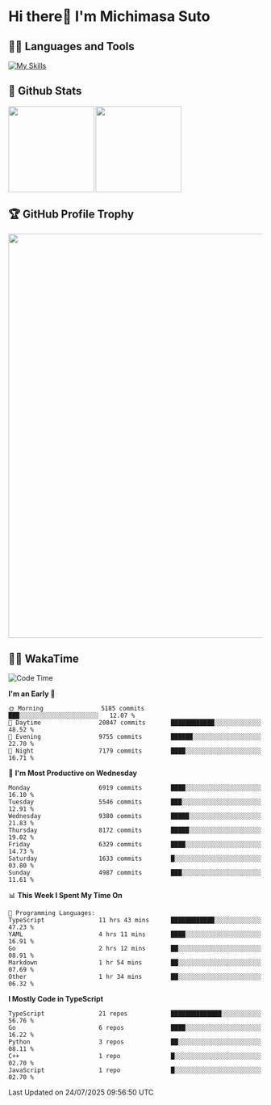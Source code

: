 # Hi there👋 I'm Michimasa Suto

## 🧑‍💻 Languages and Tools
[![My Skills](https://skillicons.dev/icons?i=ts,nextjs,react,go,python,aws,terraform)](https://skillicons.dev)

<!--
**Suto-Michimasa/Suto-Michimasa** is a ✨ _special_ ✨ repository because its `README.md` (this file) appears on your GitHub profile.

Here are some ideas to get you started:

- 🔭 I’m currently working on ...
- 🌱 I’m currently learning ...
- 👯 I’m looking to collaborate on ...
- 🤔 I’m looking for help with ...
- 💬 Ask me about ...
- 📫 How to reach me: ...
- 😄 Pronouns: ...
- ⚡ Fun fact: ...
-->

## 💎 Github Stats

<div>
  <img height="170" align="left" src="https://github-readme-stats-psi-three-31.vercel.app/api?username=Suto-michimasa&count_private=true&show_icons=true&theme=dark" />
  <img height="170" src="https://github-readme-stats-psi-three-31.vercel.app/api/top-langs/?username=Suto-michimasa&langs_count=8&layout=compact&theme=dark" />
</div>

## 🏆 GitHub Profile Trophy

<img width="800" src="https://github-profile-trophy.vercel.app/?username=Suto-michimasa&theme=onedark&no-frame=true"/>


## 🧑‍💻 WakaTime
<!--START_SECTION:waka-->
![Code Time](http://img.shields.io/badge/Code%20Time-1%2C138%20hrs%2053%20mins-blue)

**I'm an Early 🐤** 

```text
🌞 Morning                5185 commits        ███░░░░░░░░░░░░░░░░░░░░░░   12.07 % 
🌆 Daytime                20847 commits       ████████████░░░░░░░░░░░░░   48.52 % 
🌃 Evening                9755 commits        ██████░░░░░░░░░░░░░░░░░░░   22.70 % 
🌙 Night                  7179 commits        ████░░░░░░░░░░░░░░░░░░░░░   16.71 % 
```
📅 **I'm Most Productive on Wednesday** 

```text
Monday                   6919 commits        ████░░░░░░░░░░░░░░░░░░░░░   16.10 % 
Tuesday                  5546 commits        ███░░░░░░░░░░░░░░░░░░░░░░   12.91 % 
Wednesday                9380 commits        █████░░░░░░░░░░░░░░░░░░░░   21.83 % 
Thursday                 8172 commits        █████░░░░░░░░░░░░░░░░░░░░   19.02 % 
Friday                   6329 commits        ████░░░░░░░░░░░░░░░░░░░░░   14.73 % 
Saturday                 1633 commits        █░░░░░░░░░░░░░░░░░░░░░░░░   03.80 % 
Sunday                   4987 commits        ███░░░░░░░░░░░░░░░░░░░░░░   11.61 % 
```


📊 **This Week I Spent My Time On** 

```text
💬 Programming Languages: 
TypeScript               11 hrs 43 mins      ████████████░░░░░░░░░░░░░   47.23 % 
YAML                     4 hrs 11 mins       ████░░░░░░░░░░░░░░░░░░░░░   16.91 % 
Go                       2 hrs 12 mins       ██░░░░░░░░░░░░░░░░░░░░░░░   08.91 % 
Markdown                 1 hr 54 mins        ██░░░░░░░░░░░░░░░░░░░░░░░   07.69 % 
Other                    1 hr 34 mins        ██░░░░░░░░░░░░░░░░░░░░░░░   06.32 % 
```

**I Mostly Code in TypeScript** 

```text
TypeScript               21 repos            ██████████████░░░░░░░░░░░   56.76 % 
Go                       6 repos             ████░░░░░░░░░░░░░░░░░░░░░   16.22 % 
Python                   3 repos             ██░░░░░░░░░░░░░░░░░░░░░░░   08.11 % 
C++                      1 repo              █░░░░░░░░░░░░░░░░░░░░░░░░   02.70 % 
JavaScript               1 repo              █░░░░░░░░░░░░░░░░░░░░░░░░   02.70 % 
```




 Last Updated on 24/07/2025 09:56:50 UTC
<!--END_SECTION:waka-->
